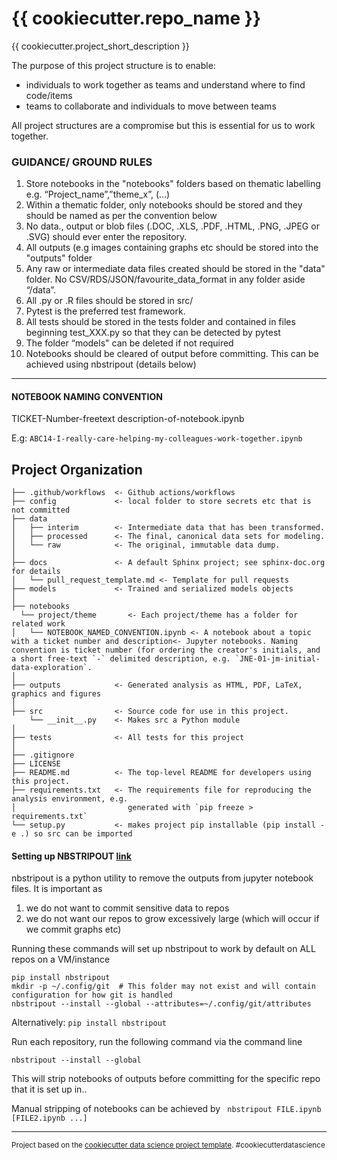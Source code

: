# {{ cookiecutter.repo_name }}

{{ cookiecutter.project_short_description }}

The purpose of this project structure is to enable:
- individuals to work together as teams and understand where to find code/items
- teams to collaborate and individuals to move between teams

All project structures are a compromise but this is essential for us to work together.

### GUIDANCE/ GROUND RULES

1.  Store notebooks in the "notebooks" folders based on thematic labelling e.g. “Project_name”,”theme_x”, (...) 
2.	Within a thematic folder, only notebooks should be stored and they should be named as per the convention below
3.  No data., output or blob files (.DOC, .XLS, .PDF, .HTML, .PNG, .JPEG or .SVG) should ever enter the repository.
4.  All outputs (e.g images containing graphs etc should be stored into the "outputs" folder
4.	Any raw or intermediate data files created should be stored in the "data" folder.  No CSV/RDS/JSON/favourite_data_format in any folder aside “/data”. 
5.	All .py or .R files should be stored in src/ 
6.  Pytest is the preferred test framework.
7.	All tests should be stored in the tests folder and contained in files beginning test_XXX.py so that they can be detected by pytest
8.	The folder “models" can be deleted if not required
10.	Notebooks should be cleared of output before committing. This can be achieved using nbstripout (details below)

------------

#### NOTEBOOK NAMING CONVENTION

TICKET-Number-freetext description-of-notebook.ipynb 

E.g: ```ABC14-I-really-care-helping-my-colleagues-work-together.ipynb```
                          
Project Organization
------------

    ├── .github/workflows  <- Github actions/workflows 
    ├── config             <- local folder to store secrets etc that is not committed
    ├── data
    │   ├── interim        <- Intermediate data that has been transformed.
    │   ├── processed      <- The final, canonical data sets for modeling.
    │   └── raw            <- The original, immutable data dump.
    │
    ├── docs               <- A default Sphinx project; see sphinx-doc.org for details
    │   └── pull_request_template.md <- Template for pull requests
    ├── models             <- Trained and serialized models objects
    │
    ├── notebooks
      └── project/theme       <- Each project/theme has a folder for related work
    │   └── NOTEBOOK_NAMED_CONVENTION.ipynb <- A notebook about a topic with a ticket number and description<- Jupyter notebooks. Naming convention is ticket number (for ordering the creator's initials, and a short free-text `-` delimited description, e.g. `JNE-01-jm-initial-data-exploration`.
    │
    ├── outputs            <- Generated analysis as HTML, PDF, LaTeX, graphics and figures
    │
    ├── src                <- Source code for use in this project.
        └── __init__.py    <- Makes src a Python module 
    │        
    ├── tests              <- All tests for this project
    │
    ├── .gitignore
    ├── LICENSE
    ├── README.md          <- The top-level README for developers using this project.
    ├── requirements.txt   <- The requirements file for reproducing the analysis environment, e.g.
    │                         generated with `pip freeze > requirements.txt`
    └── setup.py           <- makes project pip installable (pip install -e .) so src can be imported
    
    
#### Setting up NBSTRIPOUT [link](https://github.com/kynan/nbstripout)
nbstripout is a python utility to remove the outputs from jupyter notebook files.  It is important as 
1. we do not want to commit sensitive data to repos
2. we do not want our repos to grow excessively large (which will occur if we commit graphs etc)

Running these commands will set up nbstripout to work by default on ALL repos on a VM/instance
```
pip install nbstripout
mkdir -p ~/.config/git  # This folder may not exist and will contain configuration for how git is handled
nbstripout --install --global --attributes=~/.config/git/attributes
```
Alternatively:
```pip install nbstripout```

Run each repository, run the following command via the command line

```nbstripout --install --global```

This will strip notebooks of outputs before committing for the specific repo that it is set up in..

Manual stripping of notebooks can be achieved by
``` nbstripout FILE.ipynb [FILE2.ipynb ...]```

--------

<p><small>Project based on the <a target="_blank" href="https://drivendata.github.io/cookiecutter-data-science/">cookiecutter data science project template</a>. #cookiecutterdatascience</small></p>
